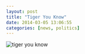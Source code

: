 ```yaml
---
layout: post
title: "Tiger You Know"
date: 2014-03-05 13:06:55
categories: [news, politics]
---
```


![tiger you know](http://img1.cache.netease.com/cnews/2014/3/4/20140304tigeryouknow.jpg)

